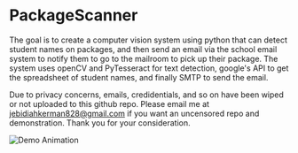 # PackageScanner
The goal is to create a computer vision system using python that can detect student names on packages, and then send an email via the school email system to notify them to go to the mailroom to pick up their package. The system uses openCV and PyTesseract for text detection, google's API to get the spreadsheet of student names, and finally SMTP to send the email. 

Due to privacy concerns, emails, credidentials, and so on have been wiped or not uploaded to this github repo. Please email me at jebidiahkerman828@gmail.com if you want an uncensored repo and demonstration. Thank you for your consideration. 

![Demo Animation](../assets/image1.jpg?raw=true)
